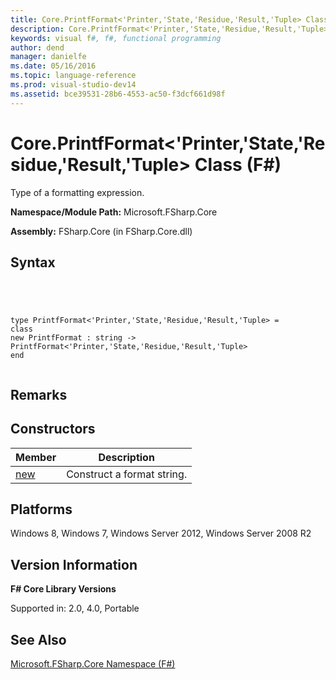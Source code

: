 ```yaml
---
title: Core.PrintfFormat<'Printer,'State,'Residue,'Result,'Tuple> Class (F#)
description: Core.PrintfFormat<'Printer,'State,'Residue,'Result,'Tuple> Class (F#)
keywords: visual f#, f#, functional programming
author: dend
manager: danielfe
ms.date: 05/16/2016
ms.topic: language-reference
ms.prod: visual-studio-dev14
ms.assetid: bce39531-28b6-4553-ac50-f3dcf661d98f 
---
```


# Core.PrintfFormat<'Printer,'State,'Residue,'Result,'Tuple> Class (F#)

Type of a formatting expression.

**Namespace/Module Path:** Microsoft.FSharp.Core

**Assembly:** FSharp.Core (in FSharp.Core.dll)


## Syntax



```




type PrintfFormat<'Printer,'State,'Residue,'Result,'Tuple> =
class
new PrintfFormat : string -> PrintfFormat<'Printer,'State,'Residue,'Result,'Tuple>
end


```





## Remarks

## Constructors


|Member|Description|
|------|-----------|
|[new](http://msdn.microsoft.com/en-us/library/d006d55b-428c-4d87-8d36-e6fe8fb9d533)|Construct a format string.|

## Platforms
Windows 8, Windows 7, Windows Server 2012, Windows Server 2008 R2


## Version Information
**F# Core Library Versions**

Supported in: 2.0, 4.0, Portable




## See Also
[Microsoft.FSharp.Core Namespace &#40;F&#35;&#41;](Microsoft.FSharp.Core-Namespace-%5BFSharp%5D.md)

